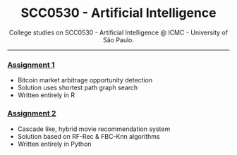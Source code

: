 <p align="center">
  <h1 align="center">SCC0530 - Artificial Intelligence</h1>
  <p align="center">College studies on SCC0530 - Artificial Intelligence @ ICMC - University of São Paulo.</p>
</p>

---

### [Assignment 1](https://github.com/felipecustodio/ai/tree/master/assignment1)
*   Bitcoin market arbitrage opportunity detection
*   Solution uses shortest path graph search
*   Written entirely in R

### [Assignment 2](https://github.com/felipecustodio/ai/tree/master/assignment2)
*   Cascade like, hybrid movie recommendation system
*   Solution based on RF-Rec & FBC-Knn algorithms
*   Written entirely in Python
